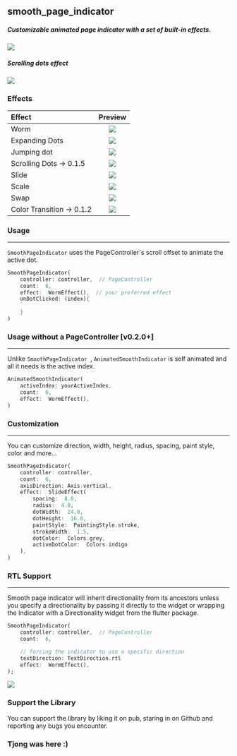 ## smooth_page_indicator

##### Customizable animated page indicator with a set of built-in effects.


![](https://github.com/Milad-Akarie/smooth_page_indicator/blob/master/demo/smooth_page_indicator_demo_1.gif?raw=true)

##### Scrolling dots effect

![](https://github.com/Milad-Akarie/smooth_page_indicator/blob/master/demo/smooth_page_indicator_demo_4.gif?raw=true)

### Effects

| Effect                    |                                                  Preview                                                  |
| :------------------------ | :-------------------------------------------------------------------------------------------------------: |
| Worm                      |       ![](https://github.com/Milad-Akarie/smooth_page_indicator/blob/master/demo/worm.gif?raw=true)       |
| Expanding Dots            |  ![](https://github.com/Milad-Akarie/smooth_page_indicator/blob/master/demo/expanding-dot.gif?raw=true)   |
| Jumping dot               |   ![](https://github.com/Milad-Akarie/smooth_page_indicator/blob/master/demo/jumping-dot.gif?raw=true)    |
| Scrolling Dots -> 0.1.5   |  ![](https://github.com/Milad-Akarie/smooth_page_indicator/blob/master/demo/scrolling-dots-2.gif?raw=true)  |
| Slide                     |      ![](https://github.com/Milad-Akarie/smooth_page_indicator/blob/master/demo/slide.gif?raw=true)       |
| Scale                     |      ![](https://github.com/Milad-Akarie/smooth_page_indicator/blob/master/demo/scale.gif?raw=true)       |
| Swap                      |       ![](https://github.com/Milad-Akarie/smooth_page_indicator/blob/master/demo/swap.gif?raw=true)       |
| Color Transition -> 0.1.2 | ![](https://github.com/Milad-Akarie/smooth_page_indicator/blob/master/demo/color-transition.gif?raw=true) |

### Usage
---
`SmoothPageIndicator` uses the PageController's scroll offset to animate the active dot.

```dart
SmoothPageIndicator(
	controller: controller,  // PageController
	count:  6,
	effect:  WormEffect(),  // your preferred effect
	onDotClicked: (index){
	    
	}
)

```

### Usage without a PageController [v0.2.0+]
---
Unlike `SmoothPageIndicator `, `AnimatedSmoothIndicator` is self animated and all it needs is the active index.
```dart
AnimatedSmoothIndicator(
	activeIndex: yourActiveIndex,
	count:  6,
	effect:  WormEffect(),
)

```

### Customization

---

You can customize direction, width, height, radius, spacing, paint style, color and more...

```dart
SmoothPageIndicator(
	controller: controller,
	count:  6,
	axisDirection: Axis.vertical,
	effect:  SlideEffect(
		spacing:  8.0,
		radius:  4.0,
		dotWidth:  24.0,
		dotHeight:  16.0,
		paintStyle:  PaintingStyle.stroke,
		strokeWidth:  1.5,
		dotColor:  Colors.grey,
		activeDotColor:  Colors.indigo
	),
)

```

### RTL Support
---

Smooth page indicator will inherit directionality from its ancestors unless you specify a directionality by passing it directly to the widget or wrapping the Indicator with a Directionality widget from the flutter package.

```dart
SmoothPageIndicator(
	controller: controller,  // PageController
	count:  6,

	// forcing the indicator to use a specific direction
	textDirection: TextDirection.rtl
	effect:  WormEffect(),
);

```

![](https://github.com/Milad-Akarie/smooth_page_indicator/blob/master/demo/smooth_page_indicator_demo_3.gif?raw=true)

### Support the Library

You can support the library by liking it on pub, staring in on Github and reporting any bugs you encounter.


### Tjong was here :)